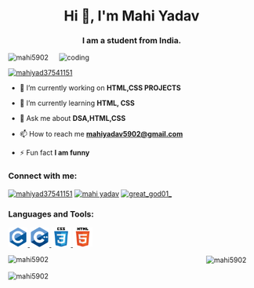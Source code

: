 <h1 align="center">Hi 👋, I'm Mahi Yadav</h1>
<h3 align="center">I am a student from India.</h3>
<img align="right" alt="coding" width="400"  src="https://cdn.dribbble.com/users/17707/screenshots/2413754/rrr.gif">
<p align="left"> <img src="https://komarev.com/ghpvc/?username=mahi5902&label=Profile%20views&color=0e75b6&style=flat" alt="mahi5902" /> </p>

<!-- <p align="left"> <a href="https://github.com/ryo-ma/github-profile-trophy"><img src="https://github-profile-trophy.vercel.app/?username=mahi5902" alt="mahi5902" /></a> </p> -->

<p align="left"> <a href="https://twitter.com/mahiyad37541151" target="blank"><img src="https://img.shields.io/twitter/follow/mahiyad37541151?logo=twitter&style=for-the-badge" alt="mahiyad37541151" /></a> </p>

- 🔭 I’m currently working on **HTML,CSS PROJECTS**

- 🌱 I’m currently learning **HTML, CSS**

- 💬 Ask me about **DSA,HTML,CSS**

- 📫 How to reach me **mahiyadav5902@gmail.com**

- ⚡ Fun fact **I am funny**

<h3 align="left">Connect with me:</h3>
<p align="left">
<a href="https://twitter.com/mahiyad37541151" target="blank"><img align="center" src="https://raw.githubusercontent.com/rahuldkjain/github-profile-readme-generator/master/src/images/icons/Social/twitter.svg" alt="mahiyad37541151" height="30" width="40" /></a>
<a href="https://linkedin.com/in/mahi yadav" target="blank"><img align="center" src="https://raw.githubusercontent.com/rahuldkjain/github-profile-readme-generator/master/src/images/icons/Social/linked-in-alt.svg" alt="mahi yadav" height="30" width="40" /></a>
<a href="https://instagram.com/great_god01_" target="blank"><img align="center" src="https://raw.githubusercontent.com/rahuldkjain/github-profile-readme-generator/master/src/images/icons/Social/instagram.svg" alt="great_god01_" height="30" width="40" /></a>
</p>

<h3 align="left">Languages and Tools:</h3>
<p align="left"> <a href="https://www.cprogramming.com/" target="_blank" rel="noreferrer"> <img src="https://raw.githubusercontent.com/devicons/devicon/master/icons/c/c-original.svg" alt="c" width="40" height="40"/> </a> <a href="https://www.w3schools.com/cpp/" target="_blank" rel="noreferrer"> <img src="https://raw.githubusercontent.com/devicons/devicon/master/icons/cplusplus/cplusplus-original.svg" alt="cplusplus" width="40" height="40"/> </a> <a href="https://www.w3schools.com/css/" target="_blank" rel="noreferrer"> <img src="https://raw.githubusercontent.com/devicons/devicon/master/icons/css3/css3-original-wordmark.svg" alt="css3" width="40" height="40"/> </a> <a href="https://www.w3.org/html/" target="_blank" rel="noreferrer"> <img src="https://raw.githubusercontent.com/devicons/devicon/master/icons/html5/html5-original-wordmark.svg" alt="html5" width="40" height="40"/> </a> </p>

<p><img align="left" width="400" src="https://github-readme-stats.vercel.app/api/top-langs?username=mahi5902&show_icons=true&locale=en&layout=compact" alt="mahi5902" /></p>

<p>&nbsp;<img align="center" width="400" src="https://github-readme-stats.vercel.app/api?username=mahi5902&show_icons=true&locale=en" alt="mahi5902" /></p>

<p><img align="center" width="400" src="https://github-readme-streak-stats.herokuapp.com/?user=mahi5902&" alt="mahi5902" /></p>

